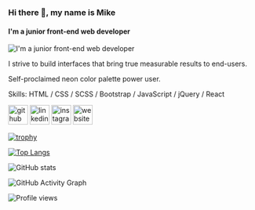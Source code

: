 ### Hi there 👋, my name is Mike
#### I'm a junior front-end web developer
![I'm a junior front-end web developer](https://github.com/mpurcella/gh-banner/gh-banner.png)

I strive to build interfaces that bring true measurable results to end-users.

Self-proclaimed neon color palette power user.

Skills: HTML / CSS / SCSS / Bootstrap / JavaScript / jQuery / React



[<img src='https://cdn.jsdelivr.net/npm/simple-icons@3.0.1/icons/github.svg' alt='github' height='40'>](https://github.com/mpurcella)  [<img src='https://cdn.jsdelivr.net/npm/simple-icons@3.0.1/icons/linkedin.svg' alt='linkedin' height='40'>](https://www.linkedin.com/in/mpurcella/)  [<img src='https://cdn.jsdelivr.net/npm/simple-icons@3.0.1/icons/instagram.svg' alt='instagram' height='40'>](https://www.instagram.com/mpurcella/)  [<img src='https://cdn.jsdelivr.net/npm/simple-icons@3.0.1/icons/icloud.svg' alt='website' height='40'>](mikepurcella.com)  

[![trophy](https://github-profile-trophy.vercel.app/?username=mpurcella)](https://github.com/ryo-ma/github-profile-trophy)

[![Top Langs](https://github-readme-stats.vercel.app/api/top-langs/?username=mpurcella)](https://github.com/anuraghazra/github-readme-stats)

![GitHub stats](https://github-readme-stats.vercel.app/api?username=mpurcella&show_icons=true)  

![GitHub Activity Graph](https://activity-graph.herokuapp.com/graph?username=mpurcella)  

![Profile views](https://gpvc.arturio.dev/mpurcella)  
